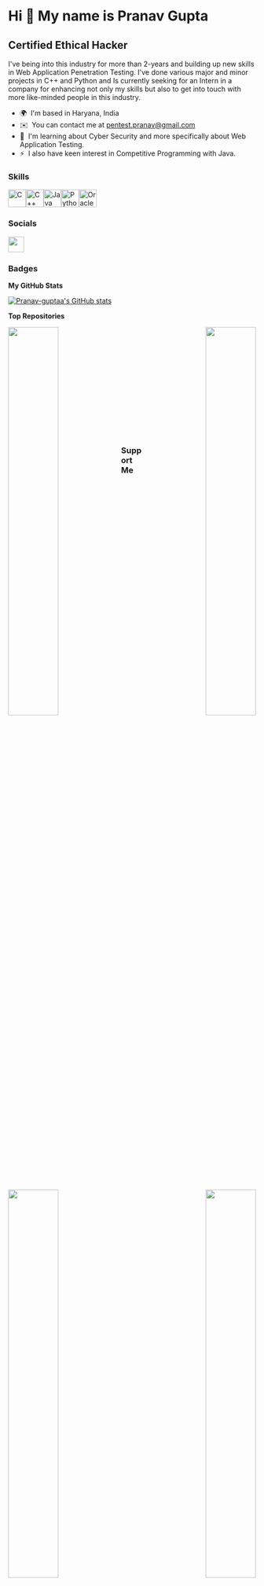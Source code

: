 Hi 👋 My name is Pranav Gupta
=============================

Certified Ethical Hacker
--------------

I've being into this industry for more than 2-years and building up new skills in Web Application Penetration Testing. I've done various major and minor projects in C++ and Python and Is currently seeking for an Intern in a company for enhancing not only my skills but also to get into touch with more like-minded people in this industry.

* 🌍  I'm based in Haryana, India
* ✉️  You can contact me at [pentest.pranav@gmail.com](mailto:pentest.pranav@gmail.com)
* 🧠  I'm learning about Cyber Security and more specifically about Web Application Testing.
* ⚡  I also have keen interest in Competitive Programming with Java.

### Skills

<p align="left"><a href="https://docs.microsoft.com/en-us/cpp/?view=msvc-170" target="_blank" rel="noreferrer"><img src="https://raw.githubusercontent.com/danielcranney/readme-generator/main/public/icons/skills/c-colored.svg" width="36" height="36" alt="C" /></a><a href="https://docs.microsoft.com/en-us/cpp/?view=msvc-170" target="_blank" rel="noreferrer"><img src="https://raw.githubusercontent.com/danielcranney/readme-generator/main/public/icons/skills/cplusplus-colored.svg" width="36" height="36" alt="C++" /></a><a href="https://www.oracle.com/java/" target="_blank" rel="noreferrer"><img src="https://raw.githubusercontent.com/danielcranney/readme-generator/main/public/icons/skills/java-colored.svg" width="36" height="36" alt="Java" /></a><a href="https://www.python.org/" target="_blank" rel="noreferrer"><img src="https://raw.githubusercontent.com/danielcranney/readme-generator/main/public/icons/skills/python-colored.svg" width="36" height="36" alt="Python" /></a><a href="https://www.oracle.com/uk/index.html" target="_blank" rel="noreferrer"><img src="https://raw.githubusercontent.com/danielcranney/readme-generator/main/public/icons/skills/oracle-colored.svg" width="36" height="36" alt="Oracle" /></a></p>

### Socials

<p align="left"> <a href="https://www.github.com/Pranav-guptaa" target="_blank" rel="noreferrer"><img src="https://raw.githubusercontent.com/danielcranney/readme-generator/main/public/icons/socials/github.svg" width="32" height="32" /></a></p>

### Badges

<b>My GitHub Stats</b>

<a href="http://www.github.com/Pranav-guptaa"><img src="https://github-readme-stats.vercel.app/api?username=Pranav-guptaa&show_icons=true&hide=&count_private=true&title_color=22c55e&text_color=ffffff&icon_color=0891b2&bg_color=000000&hide_border=true&show_icons=true" alt="Pranav-guptaa's GitHub stats" /></a>

<b>Top Repositories</b>

<div width="100%" align="center"><a href="https://github.com/Pranav-guptaa/Human-detection-system" align="left"><img align="left" width="45%" src="https://github-readme-stats.vercel.app/api/pin/?username=Pranav-guptaa&repo=Human-detection-system&title_color=22c55e&text_color=ffffff&icon_color=0891b2&bg_color=000000&hide_border=true&locale=en" /></a><a href="https://github.com/Pranav-guptaa/Cam-scanner" align="right"><img align="right" width="45%" src="https://github-readme-stats.vercel.app/api/pin/?username=Pranav-guptaa&repo=Cam-scanner&title_color=22c55e&text_color=ffffff&icon_color=0891b2&bg_color=000000&hide_border=true&locale=en" /></a></div><br /><br /><br /><br /><br /><br /><br />

<br /><br /><br /><br /><br />

<div width="100%" align="center"><a href="https://github.com/Pranav-guptaa/Vaccine-Registeration-QT" align="left"><img align="left" width="45%" src="https://github-readme-stats.vercel.app/api/pin/?username=Pranav-guptaa&repo=Vaccine-Registeration-QT&title_color=22c55e&text_color=ffffff&icon_color=0891b2&bg_color=000000&hide_border=true&locale=en" /></a><a href="https://github.com/Pranav-guptaa/Automatic-Voice-Recorder-Aurdino" align="right"><img align="right" width="45%" src="https://github-readme-stats.vercel.app/api/pin/?username=Pranav-guptaa&repo=Automatic-Voice-Recorder-Aurdino&title_color=22c55e&text_color=ffffff&icon_color=0891b2&bg_color=000000&hide_border=true&locale=en" /></a></div>


### Support Me

<a href="https://www.buymeacoffee.com/pranavpannw"><img src="https://cdn.buymeacoffee.com/buttons/v2/default-yellow.png" width="200" /></a>
